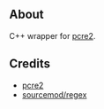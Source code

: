## About
C++ wrapper for [pcre2](https://github.com/PCRE2Project/pcre2).

## Credits
- [pcre2](https://github.com/PCRE2Project/pcre2)
- [sourcemod/regex](https://github.com/alliedmodders/sourcemod/tree/master/extensions/regex)
